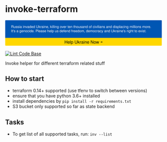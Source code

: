 # invoke-terraform

[![SWUbanner](https://raw.githubusercontent.com/vshymanskyy/StandWithUkraine/main/banner2-direct.svg)](https://github.com/vshymanskyy/StandWithUkraine/blob/main/docs/README.md)

[![Lint Code Base](https://github.com/Nklya/invoke-terraform/actions/workflows/lint.yaml/badge.svg)](https://github.com/Nklya/invoke-terraform/actions/workflows/lint.yaml)

Invoke helper for different terraform related stuff

## How to start

* terraform 0.14+ supported (use tfenv to switch between versions)
* ensure that you have python 3.6+ installed
* install dependencies by `pip install -r requirements.txt`
* S3 bucket only supported so far as state backend

## Tasks

* To get list of all supported tasks, run: `inv --list`
